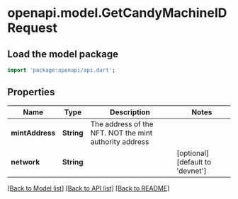 # openapi.model.GetCandyMachineIDRequest

## Load the model package
```dart
import 'package:openapi/api.dart';
```

## Properties
Name | Type | Description | Notes
------------ | ------------- | ------------- | -------------
**mintAddress** | **String** | The address of the NFT. NOT the mint authority address | 
**network** | **String** |  | [optional] [default to 'devnet']

[[Back to Model list]](../README.md#documentation-for-models) [[Back to API list]](../README.md#documentation-for-api-endpoints) [[Back to README]](../README.md)


